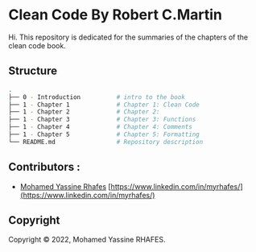 # Clean Code By Robert C.Martin
Hi. This repository is dedicated for the summaries of the chapters of the clean code book.

## Structure 

```bash
.
├── 0 - Introduction          # intro to the book
├── 1 - Chapter 1             # Chapter 1: Clean Code
├── 1 - Chapter 2             # Chapter 2: 
├── 1 - Chapter 3             # Chapter 3: Functions
├── 1 - Chapter 4             # Chapter 4: Comments
├── 1 - Chapter 5             # Chapter 5: Formatting
└── README.md                 # Repository description
```

## Contributors :

-  [Mohamed Yassine Rhafes](https://www.linkedin.com/in/myrhafes/) [https://www.linkedin.com/in/myrhafes/](https://www.linkedin.com/in/myrhafes/)

## Copyright

Copyright © 2022, Mohamed Yassine RHAFES.
